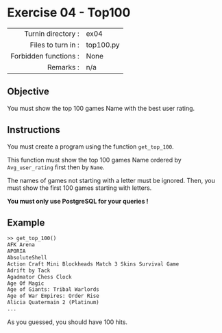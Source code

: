 # Exercise 04 - Top100

|                         |                    |
| -----------------------:| ------------------ |
|   Turnin directory :    |  ex04              |
|   Files to turn in :    |  top100.py         |
|   Forbidden functions : |  None              |
|   Remarks :             |  n/a               |

## Objective

You must show the top 100 games Name with the best user rating.

## Instructions

You must create a program using the function `get_top_100`.

This function must show the top 100 games Name ordered by `Avg_user_rating` first then by `Name`.

The names of games not starting with a letter must be ignored. Then, you must show the first 100 games starting with letters.

**You must only use PostgreSQL for your queries !**

## Example

```txt
>> get_top_100()
AFK Arena
APORIA
AbsoluteShell
Action Craft Mini Blockheads Match 3 Skins Survival Game
Adrift by Tack
Agadmator Chess Clock
Age Of Magic
Age of Giants: Tribal Warlords
Age of War Empires: Order Rise
Alicia Quatermain 2 (Platinum)
...
```

As you guessed, you should have 100 hits.